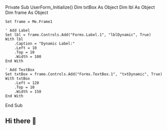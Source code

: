 






Private Sub UserForm_Initialize()
    Dim txtBox As Object
    Dim lbl As Object
    Dim frame As Object

    Set frame = Me.Frame1

    ' Add Label
    Set lbl = frame.Controls.Add("Forms.Label.1", "lblDynamic", True)
    With lbl
        .Caption = "Dynamic Label:"
        .Left = 10
        .Top = 10
        .Width = 100
    End With

    ' Add TextBox
    Set txtBox = frame.Controls.Add("Forms.TextBox.1", "txtDynamic", True)
    With txtBox
        .Left = 120
        .Top = 10
        .Width = 150
    End With
End Sub




## Hi there 👋

<!--
**esvar56/esvar56** is a ✨ _special_ ✨ repository because its `README.md` (this file) appears on your GitHub profile.

Here are some ideas to get you started:

- 🔭 I’m currently working on ...
- 🌱 I’m currently learning ...
- 👯 I’m looking to collaborate on ...
- 🤔 I’m looking for help with ...
- 💬 Ask me about ...
- 📫 How to reach me: ...
- 😄 Pronouns: ...
- ⚡ Fun fact: ...
-->
